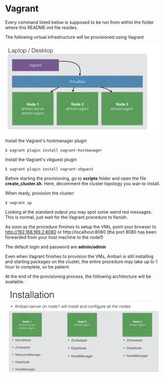 # Vagrant

Every command listed below is supposed to be run from within the folder where this README.md file resides.

The following virtual infrastructure will be provisioned using Vagrant

![Vagrant Virtualbox lab environment](img/3-nodes/infra.png)

Install the Vagrant's hostmanager plugin 

```console
$ vagrant plugin install vagrant-hostmanager
```

Install the Vagrant's vbguest plugin 

```console
$ vagrant plugin install vagrant-vbguest
```

Before starting the provisioning, go to **scripts** folder and open the file **create_cluster.sh**. Here, decomment the cluster topology you wan to install.

When ready, provision the cluster:

```console
$ vagrant up
```

Looking at the standard output you may spot some weird red messages. This is normal, just wait for the Vagrant procedure to fisnish.

As soon as the procedure finishes to setup the VMs, point your browser to http://192.168.199.2:8080 or http://localhost:8080 (the port 8080 has been forwarded from your host machine to the node1)

The default login and password are **admin/admin**

Even when Vagrant finishes to provision the VMs, Ambari is still installing and starting packages on the cluster, the entire procedure may take up to 1 hour to complete, so be patient.

At the end of the provisioning process, the following architecture will be available.

![Software distribution](img/3-nodes/services_distribution.png)


